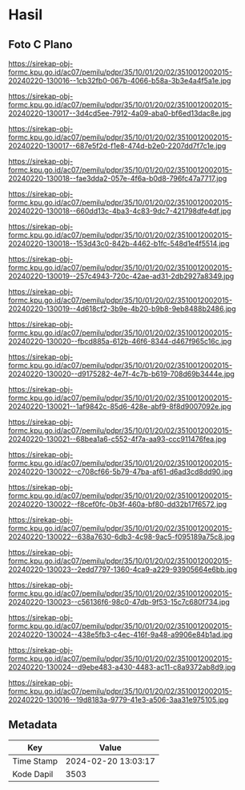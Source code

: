 # Hasil

## Foto C Plano

https://sirekap-obj-formc.kpu.go.id/ac07/pemilu/pdpr/35/10/01/20/02/3510012002015-20240220-130016--1cb32fb0-067b-4066-b58a-3b3e4a4f5a1e.jpg

https://sirekap-obj-formc.kpu.go.id/ac07/pemilu/pdpr/35/10/01/20/02/3510012002015-20240220-130017--3d4cd5ee-7912-4a09-aba0-bf6ed13dac8e.jpg

https://sirekap-obj-formc.kpu.go.id/ac07/pemilu/pdpr/35/10/01/20/02/3510012002015-20240220-130017--687e5f2d-f1e8-474d-b2e0-2207dd7f7c1e.jpg

https://sirekap-obj-formc.kpu.go.id/ac07/pemilu/pdpr/35/10/01/20/02/3510012002015-20240220-130018--fae3dda2-057e-4f6a-b0d8-796fc47a7717.jpg

https://sirekap-obj-formc.kpu.go.id/ac07/pemilu/pdpr/35/10/01/20/02/3510012002015-20240220-130018--660dd13c-4ba3-4c83-9dc7-421798dfe4df.jpg

https://sirekap-obj-formc.kpu.go.id/ac07/pemilu/pdpr/35/10/01/20/02/3510012002015-20240220-130018--153d43c0-842b-4462-b1fc-548d1e4f5514.jpg

https://sirekap-obj-formc.kpu.go.id/ac07/pemilu/pdpr/35/10/01/20/02/3510012002015-20240220-130019--257c4943-720c-42ae-ad31-2db2927a8349.jpg

https://sirekap-obj-formc.kpu.go.id/ac07/pemilu/pdpr/35/10/01/20/02/3510012002015-20240220-130019--4d618cf2-3b9e-4b20-b9b8-9eb8488b2486.jpg

https://sirekap-obj-formc.kpu.go.id/ac07/pemilu/pdpr/35/10/01/20/02/3510012002015-20240220-130020--fbcd885a-612b-46f6-8344-d467f965c16c.jpg

https://sirekap-obj-formc.kpu.go.id/ac07/pemilu/pdpr/35/10/01/20/02/3510012002015-20240220-130020--d9175282-4e7f-4c7b-b619-708d69b3444e.jpg

https://sirekap-obj-formc.kpu.go.id/ac07/pemilu/pdpr/35/10/01/20/02/3510012002015-20240220-130021--1af9842c-85d6-428e-abf9-8f8d9007092e.jpg

https://sirekap-obj-formc.kpu.go.id/ac07/pemilu/pdpr/35/10/01/20/02/3510012002015-20240220-130021--68bea1a6-c552-4f7a-aa93-ccc911476fea.jpg

https://sirekap-obj-formc.kpu.go.id/ac07/pemilu/pdpr/35/10/01/20/02/3510012002015-20240220-130022--c708cf66-5b79-47ba-af61-d6ad3cd8dd90.jpg

https://sirekap-obj-formc.kpu.go.id/ac07/pemilu/pdpr/35/10/01/20/02/3510012002015-20240220-130022--f8cef0fc-0b3f-460a-bf80-dd32b17f6572.jpg

https://sirekap-obj-formc.kpu.go.id/ac07/pemilu/pdpr/35/10/01/20/02/3510012002015-20240220-130022--638a7630-6db3-4c98-9ac5-f095189a75c8.jpg

https://sirekap-obj-formc.kpu.go.id/ac07/pemilu/pdpr/35/10/01/20/02/3510012002015-20240220-130023--2edd7797-1360-4ca9-a229-93905664e6bb.jpg

https://sirekap-obj-formc.kpu.go.id/ac07/pemilu/pdpr/35/10/01/20/02/3510012002015-20240220-130023--c56136f6-98c0-47db-9f53-15c7c680f734.jpg

https://sirekap-obj-formc.kpu.go.id/ac07/pemilu/pdpr/35/10/01/20/02/3510012002015-20240220-130024--438e5fb3-c4ec-416f-9a48-a9906e84b1ad.jpg

https://sirekap-obj-formc.kpu.go.id/ac07/pemilu/pdpr/35/10/01/20/02/3510012002015-20240220-130024--d9ebe483-a430-4483-ac11-c8a9372ab8d9.jpg

https://sirekap-obj-formc.kpu.go.id/ac07/pemilu/pdpr/35/10/01/20/02/3510012002015-20240220-130016--19d8183a-9779-41e3-a506-3aa31e975105.jpg


## Metadata

| Key        | Value               |
| ---------- | ------------------- |
| Time Stamp | 2024-02-20 13:03:17 |
| Kode Dapil | 3503                |



